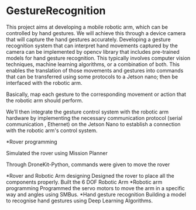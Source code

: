 # GestureRecognition
This project aims at developing a mobile robotic arm, which can be controlled by hand gestures. 
We will achieve this through a device camera that will capture the hand gestures accurately. 
Developing a gesture recognition system that can interpret hand movements captured by the camera can be implemented by opencv library that includes pre-trained models for hand gesture recognition.
This typically involves computer vision techniques, machine learning algorithms, or a combination of both.
This enables the translation of those movements and gestures into commands that can be transferred using some protocols to a Jetson nano; then be interfaced with the robotic arm.

Basically, map each gesture to the corresponding movement or action that the robotic arm should perform.

We’ll then integrate the gesture control system with the robotic arm hardware by implementing the necessary communication protocol (serial communication , Ethernet) on the Jetson Nano to establish a connection with the robotic arm's control system.

*Rover programming

Simulated the rover using Mission Planner

Through DroneKit-Python, commands were given to move the rover

*Rover and Robotic Arm designing 
Designed the rover to place all the components properly.
Built the 6 DOF Robotic Arm
*Robotic arm programming
Programmed the servo motors to move the arm in a specific way and angles using SMBus.
*Hand gesture recognition
Building a model to recognise hand gestures using Deep Learning Algorithms.
